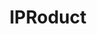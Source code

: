 ---
layout: default
cost: None
description: The IPRoduct project seeks to link innovative goods to the patents upon
  which they are based. By directly linking products to patents, this project tracks
  innovation to the point where it meets consumers, the true commercial end point
  of investments in Science & Technology. The output of the project is a database
  of linked product-patent pairs that is made publicly available.
location: https://iproduct.io/app
record_creation_timestamp: 12/4/2020 17:20:46
shortname: iproduct
tags: '[Products, disambiguation, trademarks]'
title: IPRoduct
uuid: 303ce18b-f411-4752-9fe6-d4fcc369f43c
---